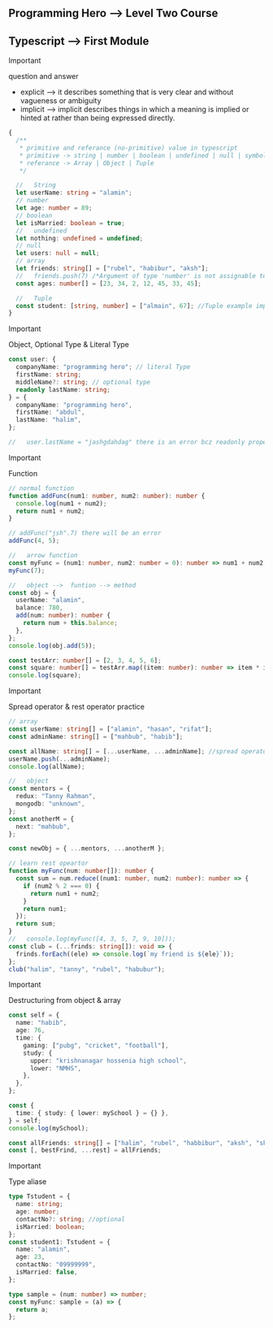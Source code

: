 ## Programming Hero --> Level Two Course

## Typescript --> First Module

> [!IMPORTANT]
> question and answer

- explicit --> it describes something that is very clear and without vagueness or ambiguity
- implicit --> implicit describes things in which a meaning is implied or hinted at rather than being expressed directly.

```ts
{
  /**
   * primitive and referance (no-primitive) value in typescript
   * primitive -> string | number | boolean | undefined | null | symbol
   * referance -> Array | Object | Tuple
   */

  //   String
  let userName: string = "alamin";
  // number
  let age: number = 89;
  // boolean
  let isMarried: boolean = true;
  //   undefined
  let nothing: undefined = undefined;
  // null
  let users: null = null;
  // array
  let friends: string[] = ["rubel", "habibur", "aksh"];
  //   friends.push(7) /*Argument of type 'number' is not assignable to parameter of type 'string' */
  const ages: number[] = [23, 34, 2, 12, 45, 33, 45];

  //   Tuple
  const student: [string, number] = ["almain", 67]; //Tuple example important
}
```

> [!IMPORTANT]
> Object, Optional Type & Literal Type

```ts
const user: {
  companyName: "programming hero"; // literal Type
  firstName: string;
  middleName?: string; // optional type
  readonly lastName: string;
} = {
  companyName: "programming hero",
  firstName: "abdul",
  lastName: "halim",
};

//   user.lastName = "jashgdahdag" there is an error bcz readonly property cann't be changed
```

> [!IMPORTANT]
> Function

```ts
// normal function
function addFunc(num1: number, num2: number): number {
  console.log(num1 + num2);
  return num1 + num2;
}

// addFunc("jsh".7) there will be an error
addFunc(4, 5);

//   arrow function
const myFunc = (num1: number, num2: number = 0): number => num1 + num2;
myFunc(7);

//   object -->  funtion --> method
const obj = {
  userName: "alamin",
  balance: 780,
  add(num: number): number {
    return num + this.balance;
  },
};
console.log(obj.add(5));

const testArr: number[] = [2, 3, 4, 5, 6];
const square: number[] = testArr.map((item: number): number => item * item);
console.log(square);
```

> [!IMPORTANT]
> Spread operator & rest operator practice

```ts
// array
const userName: string[] = ["alamin", "hasan", "rifat"];
const adminName: string[] = ["mahbub", "habib"];

const allName: string[] = [...userName, ...adminName]; //spread operator
userName.push(...adminName);
console.log(allName);

//   object
const mentors = {
  redux: "Tanny Rahman",
  mongodb: "unknown",
};
const anotherM = {
  next: "mahbub",
};

const newObj = { ...mentors, ...anotherM };

// learn rest opeartor
function myFunc(num: number[]): number {
  const sum = num.reduce((num1: number, num2: number): number => {
    if (num2 % 2 === 0) {
      return num1 + num2;
    }
    return num1;
  });
  return sum;
}
//   console.log(myFunc([4, 3, 5, 7, 9, 10]));
const club = (...frinds: string[]): void => {
  frinds.forEach((ele) => console.log(`my friend is ${ele}`));
};
club("halim", "tanny", "rubel", "habubur");
```

> [!IMPORTANT]
> Destructuring from object & array

```ts
const self = {
  name: "habib",
  age: 76,
  time: {
    gaming: ["pubg", "cricket", "football"],
    study: {
      upper: "krishnanagar hossenia high school",
      lower: "NMHS",
    },
  },
};

const {
  time: { study: { lower: mySchool } = {} },
} = self;
console.log(mySchool);

const allFriends: string[] = ["halim", "rubel", "habbibur", "aksh", "sky"];
const [, bestFrind, ...rest] = allFriends;
```

> [!IMPORTANT]
> Type aliase

```ts
type Tstudent = {
  name: string;
  age: number;
  contactNo?: string; //optional
  isMarried: boolean;
};
const student1: Tstudent = {
  name: "alamin",
  age: 23,
  contactNo: "09999999",
  isMarried: false,
};

type sample = (num: number) => number;
const myFunc: sample = (a) => {
  return a;
};
```
